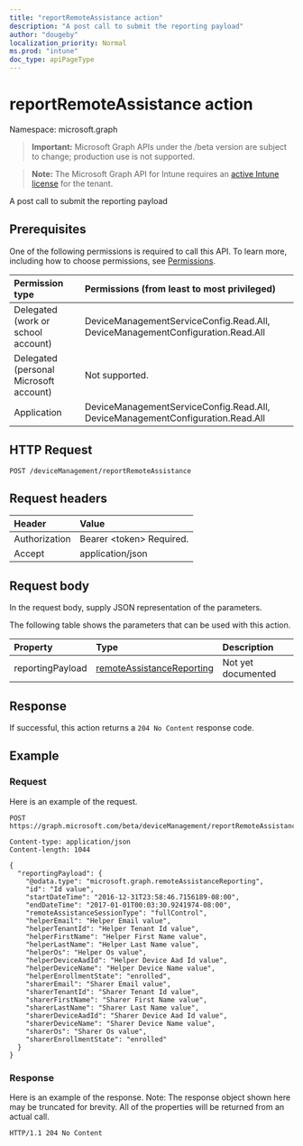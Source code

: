 ```yaml
---
title: "reportRemoteAssistance action"
description: "A post call to submit the reporting payload"
author: "dougeby"
localization_priority: Normal
ms.prod: "intune"
doc_type: apiPageType
---
```


# reportRemoteAssistance action

Namespace: microsoft.graph

> **Important:** Microsoft Graph APIs under the /beta version are subject to change; production use is not supported.

> **Note:** The Microsoft Graph API for Intune requires an [active Intune license](https://go.microsoft.com/fwlink/?linkid=839381) for the tenant.

A post call to submit the reporting payload

## Prerequisites
One of the following permissions is required to call this API. To learn more, including how to choose permissions, see [Permissions](/graph/permissions-reference).

|Permission type|Permissions (from least to most privileged)|
|:---|:---|
|Delegated (work or school account)|DeviceManagementServiceConfig.Read.All, DeviceManagementConfiguration.Read.All|
|Delegated (personal Microsoft account)|Not supported.|
|Application|DeviceManagementServiceConfig.Read.All, DeviceManagementConfiguration.Read.All|

## HTTP Request
<!-- {
  "blockType": "ignored"
}
-->
``` http
POST /deviceManagement/reportRemoteAssistance
```

## Request headers
|Header|Value|
|:---|:---|
|Authorization|Bearer &lt;token&gt; Required.|
|Accept|application/json|

## Request body
In the request body, supply JSON representation of the parameters.

The following table shows the parameters that can be used with this action.

|Property|Type|Description|
|:---|:---|:---|
|reportingPayload|[remoteAssistanceReporting](../resources/intune-remoteassistance-remoteassistancereporting.md)|Not yet documented|



## Response
If successful, this action returns a `204 No Content` response code.

## Example

### Request
Here is an example of the request.
``` http
POST https://graph.microsoft.com/beta/deviceManagement/reportRemoteAssistance

Content-type: application/json
Content-length: 1044

{
  "reportingPayload": {
    "@odata.type": "microsoft.graph.remoteAssistanceReporting",
    "id": "Id value",
    "startDateTime": "2016-12-31T23:58:46.7156189-08:00",
    "endDateTime": "2017-01-01T00:03:30.9241974-08:00",
    "remoteAssistanceSessionType": "fullControl",
    "helperEmail": "Helper Email value",
    "helperTenantId": "Helper Tenant Id value",
    "helperFirstName": "Helper First Name value",
    "helperLastName": "Helper Last Name value",
    "helperOs": "Helper Os value",
    "helperDeviceAadId": "Helper Device Aad Id value",
    "helperDeviceName": "Helper Device Name value",
    "helperEnrollmentState": "enrolled",
    "sharerEmail": "Sharer Email value",
    "sharerTenantId": "Sharer Tenant Id value",
    "sharerFirstName": "Sharer First Name value",
    "sharerLastName": "Sharer Last Name value",
    "sharerDeviceAadId": "Sharer Device Aad Id value",
    "sharerDeviceName": "Sharer Device Name value",
    "sharerOs": "Sharer Os value",
    "sharerEnrollmentState": "enrolled"
  }
}
```

### Response
Here is an example of the response. Note: The response object shown here may be truncated for brevity. All of the properties will be returned from an actual call.
``` http
HTTP/1.1 204 No Content
```






